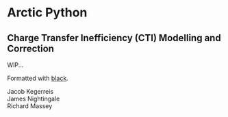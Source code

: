 Arctic Python
=============

Charge Transfer Inefficiency (CTI) Modelling and Correction
-----------------------------------------------------------

WIP...





Formatted with [black](https://github.com/psf/black).

Jacob Kegerreis  
James Nightingale  
Richard Massey  